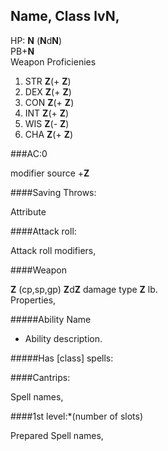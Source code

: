 ## Name, Class lv**N**,
HP: **N**  (**N**d**N**)  
PB+**N**  
Weapon Proficienies
  
1.  STR **Z**(+ **Z**)
2.  DEX **Z**(+ **Z**) 
3.  CON **Z**(+ **Z**) 
4.  INT **Z**(+ **Z**) 
5.  WIS **Z**(- **Z**) 
6.  CHA **Z**(+ **Z**)
  
###AC:0

modifier source +**Z**

####Saving Throws:
 
Attribute

####Attack roll:
 
Attack roll modifiers,

####Weapon
 
 **Z** (cp,sp,gp) **Z**d**Z** damage type      **Z** lb.   
Properties,    

#####Ability Name

* Ability description.

#####Has [class] spells:
  
####Cantrips: 

Spell names,  

####1st level:*(number of slots)

Prepared Spell names,
